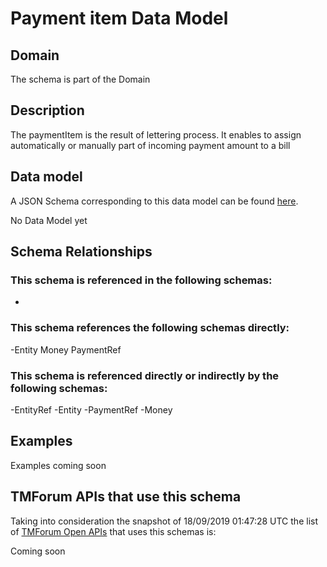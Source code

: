 # Payment item Data Model

## Domain

The  schema is part of the  Domain

## Description

The paymentItem is the result of lettering process. It enables to assign automatically or manually part of incoming payment amount to a bill

## Data model

A JSON Schema corresponding to this data model can be found
[here](https://github.com/tmforum-rand/schemas/blob/master/Customer/PaymentItem.schema.json).

No Data Model yet

## Schema Relationships

### This schema is referenced in the following schemas:

-

### This schema references the following schemas directly:

-Entity
Money
PaymentRef

### This schema is referenced directly or indirectly by the following schemas:

-EntityRef
-Entity
-PaymentRef
-Money



## Examples

Examples coming soon

## TMForum APIs that use this schema

Taking into consideration the snapshot of 18/09/2019 01:47:28 UTC the list of [TMForum Open APIs](https://www.tmforum.org/open-apis/) that uses this schemas is:

Coming soon